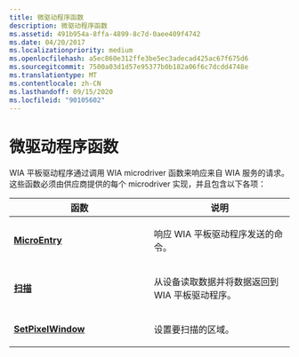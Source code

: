```yaml
---
title: 微驱动程序函数
description: 微驱动程序函数
ms.assetid: 491b954a-8ffa-4899-8c7d-0aee409f4742
ms.date: 04/20/2017
ms.localizationpriority: medium
ms.openlocfilehash: a5ec860e312ffe3be5ec3adecad425ac67f675d6
ms.sourcegitcommit: 7500a03d1d57e95377b0b182a06f6c7dcdd4748e
ms.translationtype: MT
ms.contentlocale: zh-CN
ms.lasthandoff: 09/15/2020
ms.locfileid: "90105602"
---
```

# <a name="microdriver-functions"></a>微驱动程序函数





WIA 平板驱动程序通过调用 WIA microdriver 函数来响应来自 WIA 服务的请求。 这些函数必须由供应商提供的每个 microdriver 实现，并且包含以下各项：

<table>
<colgroup>
<col width="50%" />
<col width="50%" />
</colgroup>
<thead>
<tr class="header">
<th>函数</th>
<th>说明</th>
</tr>
</thead>
<tbody>
<tr class="odd">
<td><p><a href="/windows-hardware/drivers/ddi/wiamicro/nf-wiamicro-microentry" data-raw-source="[&lt;strong&gt;MicroEntry&lt;/strong&gt;](/windows-hardware/drivers/ddi/wiamicro/nf-wiamicro-microentry)"><strong>MicroEntry</strong></a></p></td>
<td><p>响应 WIA 平板驱动程序发送的命令。</p></td>
</tr>
<tr class="even">
<td><p><a href="/windows-hardware/drivers/ddi/wiamicro/nf-wiamicro-scan" data-raw-source="[&lt;strong&gt;Scan&lt;/strong&gt;](/windows-hardware/drivers/ddi/wiamicro/nf-wiamicro-scan)"><strong>扫描</strong></a></p></td>
<td><p>从设备读取数据并将数据返回到 WIA 平板驱动程序。</p></td>
</tr>
<tr class="odd">
<td><p><a href="/windows-hardware/drivers/ddi/wiamicro/nf-wiamicro-setpixelwindow" data-raw-source="[&lt;strong&gt;SetPixelWindow&lt;/strong&gt;](/windows-hardware/drivers/ddi/wiamicro/nf-wiamicro-setpixelwindow)"><strong>SetPixelWindow</strong></a></p></td>
<td><p>设置要扫描的区域。</p></td>
</tr>
</tbody>
</table>

 

